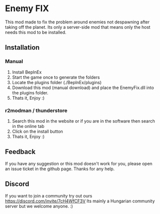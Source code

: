 # Enemy FIX
This mod made to fix the problem around enemies not despawning after taking off the planet.
Its only a server-side mod that means only the host needs this mod to be installed.

## Installation
### Manual
1. Install BepInEx
2. Start the game once to generate the folders
3. Locate the plugins folder (./BepInEx/plugins)
4. Download this mod (manual download) and place the EnemyFix.dll into the plugins folder.
5. Thats it, Enjoy :)

### r2modman / thunderstore
1. Search this mod in the website or if you are in the software then search in the online tab
2. Click on the install button
3. Thats it, Enjoy :)

## Feedback
If you have any suggestion or this mod doesn't work for you, please open an issue ticket
in the github page. Thanks for any help.

## Discord
If you want to join a community try out ours https://discord.com/invite/7cH4WfCF3V
Its mainly a Hungarian community server but we welcome anyone. :)
